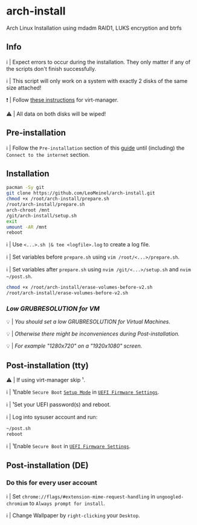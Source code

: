# arch-install

Arch Linux Installation using mdadm RAID1, LUKS encryption and btrfs

## Info

:information_source: | Expect errors to occur during the installation. They only matter if any of the scripts don't finish successfully.

:information_source: | This script will only work on a system with exactly 2 disks of the same size attached!

:exclamation: | Follow [these instructions](https://github.com/LeoMeinel/arch-install/blob/main/virt-manager.md) for virt-manager.

:warning: | All data on both disks will be wiped!

## Pre-installation

:information_source: | Follow the `Pre-installation` section of this [guide](https://wiki.archlinux.org/title/Installation_guide#Pre-installation) until (including) the `Connect to the internet` section.

## Installation

```sh
pacman -Sy git
git clone https://github.com/LeoMeinel/arch-install.git
chmod +x /root/arch-install/prepare.sh
/root/arch-install/prepare.sh
arch-chroot /mnt
/git/arch-install/setup.sh
exit
umount -AR /mnt
reboot
```

:information_source: | Use `<...>.sh |& tee <logfile>.log` to create a log file.

:information_source: | Set variables before `prepare.sh` using `vim /root/<...>/prepare.sh`.

:information_source: | Set variables after `prepare.sh` using `nvim /git/<...>/setup.sh` and `nvim ~/post.sh`.

```sh
chmod +x /root/arch-install/erase-volumes-before-v2.sh
/root/arch-install/erase-volumes-before-v2.sh
```

### _Low GRUBRESOLUTION for VM_

:bulb: | _You should set a low GRUBRESOLUTION for Virtual Machines._

:bulb: | _Otherwise there might be inconveniences during Post-installation._

:bulb: | _For example "1280x720" on a "1920x1080" screen._

## Post-installation (tty)

:warning: | If using virt-manager skip ¹.

:information_source: | ¹Enable `Secure Boot` [`Setup Mode`](https://wiki.archlinux.org/title/Unified_Extensible_Firmware_Interface/Secure_Boot#Putting_firmware_in_"Setup_Mode") in [`UEFI Firmware Settings`](https://wiki.archlinux.org/title/Unified_Extensible_Firmware_Interface/Secure_Boot#Before_booting_the_OS).

:information_source: | ¹Set your UEFI password(s) and reboot.

:information_source: | Log into sysuser account and run:

```sh
~/post.sh
reboot
```

:information_source: | ¹Enable `Secure Boot` in [`UEFI Firmware Settings`](https://wiki.archlinux.org/title/Unified_Extensible_Firmware_Interface/Secure_Boot#Before_booting_the_OS).

## Post-installation (DE)

### Do this for every user account

:information_source: | Set `chrome://flags/#extension-mime-request-handling` in `ungoogled-chromium` to `Always prompt for install`.

:information_source: | Change Wallpaper by `right-clicking` your `Desktop`.
